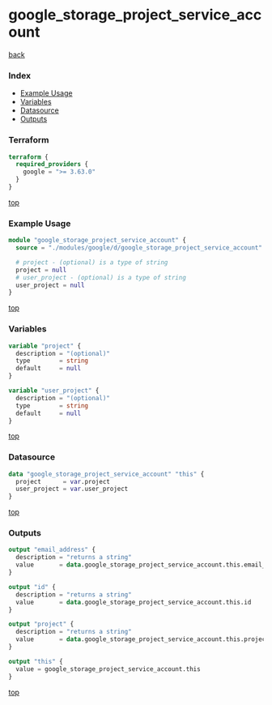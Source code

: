 # google_storage_project_service_account

[back](../google.md)

### Index

- [Example Usage](#example-usage)
- [Variables](#variables)
- [Datasource](#datasource)
- [Outputs](#outputs)

### Terraform

```terraform
terraform {
  required_providers {
    google = ">= 3.63.0"
  }
}
```

[top](#index)

### Example Usage

```terraform
module "google_storage_project_service_account" {
  source = "./modules/google/d/google_storage_project_service_account"

  # project - (optional) is a type of string
  project = null
  # user_project - (optional) is a type of string
  user_project = null
}
```

[top](#index)

### Variables

```terraform
variable "project" {
  description = "(optional)"
  type        = string
  default     = null
}

variable "user_project" {
  description = "(optional)"
  type        = string
  default     = null
}
```

[top](#index)

### Datasource

```terraform
data "google_storage_project_service_account" "this" {
  project      = var.project
  user_project = var.user_project
}
```

[top](#index)

### Outputs

```terraform
output "email_address" {
  description = "returns a string"
  value       = data.google_storage_project_service_account.this.email_address
}

output "id" {
  description = "returns a string"
  value       = data.google_storage_project_service_account.this.id
}

output "project" {
  description = "returns a string"
  value       = data.google_storage_project_service_account.this.project
}

output "this" {
  value = google_storage_project_service_account.this
}
```

[top](#index)